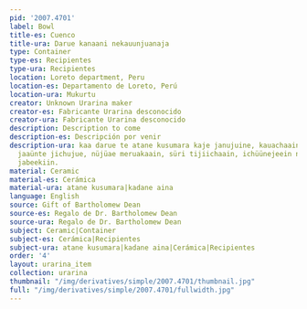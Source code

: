 ```yaml
---
pid: '2007.4701'
label: Bowl
title-es: Cuenco
title-ura: Darue kanaani nekauunjuanaja
type: Container
type-es: Recipientes
type-ura: Recipientes
location: Loreto department, Peru
location-es: Departamento de Loreto, Perú
location-ura: Mukurtu
creator: Unknown Urarina maker
creator-es: Fabricante Urarina desconocido
creator-ura: Fabricante Urarina desconocido
description: Description to come
description-es: Descripción por venir
description-ura: kaa darue te atane kusumara kaje janujuine, kauachaain tüküeniane
  jaaünte jichujue, nüjüae meruakaain, süri tijiichaain, ichüünejeein nülünu laüekaain,
  jabeekiin.
material: Ceramic
material-es: Cerámica
material-ura: atane kusumara|kadane aina
language: English
source: Gift of Bartholomew Dean
source-es: Regalo de Dr. Bartholomew Dean
source-ura: Regalo de Dr. Bartholomew Dean
subject: Ceramic|Container
subject-es: Cerámica|Recipientes
subject-ura: atane kusumara|kadane aina|Cerámica|Recipientes
order: '4'
layout: urarina_item
collection: urarina
thumbnail: "/img/derivatives/simple/2007.4701/thumbnail.jpg"
full: "/img/derivatives/simple/2007.4701/fullwidth.jpg"
---
```

